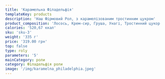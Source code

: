```yaml
---
title: 'Карамельна Філадельфія'
templateKey: products
description: 'Наш Фірмовий Рол, з карамелізованим тростинним цукром'
product_composition: 'Лосось, Крем-сир, Груша, Унагі, Тростинний цукор'
calories: '520,67 ккал'
sku: 'sku-3'
weight: '335 г'
price: '319.00 грн'
top: false
type: roly
parameters: '5'
mainCategory: роли
category: Філадельфія роли
image: '/img/karamelna_philadelphia.jpeg'
---
```

